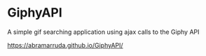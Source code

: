 # GiphyAPI

A simple gif searching application using ajax calls to the Giphy API

https://abramarruda.github.io/GiphyAPI/

